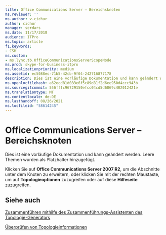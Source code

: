 ```yaml
---
title: Office Communications Server – Bereichsknoten
ms.reviewer: ''
ms.author: v-cichur
author: cichur
manager: serdars
ms.date: 11/17/2018
audience: ITPro
ms.topic: article
f1.keywords:
- CSH
ms.custom:
- ms.lync.tb.OfficeCommunicationsServerScopeNode
ms.prod: skype-for-business-itpro
ms.localizationpriority: medium
ms.assetid: ec5088ec-71b5-42cb-9f04-242716877178
description: Dies ist eine vorläufige Dokumentation und kann geändert werden. Leere Themen wurden als Platzhalter hinzugefügt.
ms.openlocfilehash: a62ecd81d083e6f5c89d81f2d6ee950d4ccc943b
ms.sourcegitcommit: 556fffc96729150efcc04cd5d6069c402012421e
ms.translationtype: MT
ms.contentlocale: de-DE
ms.lasthandoff: 08/26/2021
ms.locfileid: "58614245"
---
```

# <a name="office-communications-server-scope-node"></a>Office Communications Server – Bereichsknoten

Dies ist eine vorläufige Dokumentation und kann geändert werden. Leere Themen wurden als Platzhalter hinzugefügt.

Klicken Sie auf **Office Communications Server 2007 R2,** um die Abschnitte unter dem Knoten zu erweitern, oder klicken Sie mit der rechten Maustaste, um auf **Topologieoptionen** zuzugreifen oder auf diese **Hilfeseite** zuzugreifen.

## <a name="see-also"></a>Siehe auch

[Zusammenführen mithilfe des Zusammenführungs-Assistenten des Topologie-Generators](/previous-versions/office/lync-server-2013/merge-using-topology-builder-merge-wizard)

[Überprüfen von Topologieinformationen](/previous-versions/office/lync-server-2013/verify-topology-information)